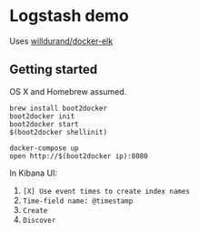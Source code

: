 # Logstash demo

Uses [willdurand/docker-elk](/willdurand/docker-elk)

## Getting started

OS X and Homebrew assumed.

    brew install boot2docker
    boot2docker init
    boot2docker start
    $(boot2docker shellinit)

    docker-compose up
    open http://$(boot2docker ip):8080

In Kibana UI:

1. `[X] Use event times to create index names`
1. `Time-field name: @timestamp`
1. `Create`
1. `Discover`
